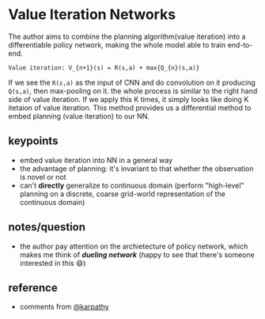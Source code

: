 # Value Iteration Networks
The author aims to combine the planning algorithm(value iteration) into a differentiable policy network, making the whole 
model able to train end-to-end. 
```
Value iteration: V_{n+1}(s) = R(s,a) + max{Q_{n}(s,a)}
```

If we see the ```R(s,a)``` as the input of CNN and do convolution on it producing ```Q(s,a)```, then max-pooling on it. the 
whole process is similar to the right hand side of value iteration. If we apply this K times, it simply looks like doing K 
itetaion of value iteration. This method provides us a differential method to embed planning (value iteration) to our NN.

## keypoints
- embed value iteration into NN in a general way
- the advantage of planning: it's invariant to that whether the observation is novel or not
- can't **directly** generalize to continuous domain (perform "high-level" planning on a discrete, coarse grid-world 
representation of the continuous domain)

## notes/question
- the author pay attention on the archietecture of policy network, which makes me think of ***dueling network*** (happy to 
see that there's someone interested in this :smile:)
 
 
## reference
- comments from [@karpathy](https://github.com/karpathy/paper-notes/blob/master/vin.md#misc)
